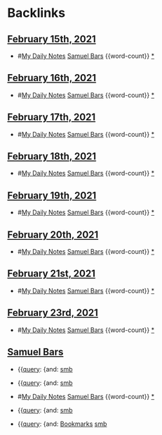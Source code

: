 
# Backlinks
## [February 15th, 2021](<February 15th, 2021.md>)
- #[My Daily Notes](<My Daily Notes.md>) [Samuel Bars](<Samuel Bars.md>) {{word-count}} [*]([smb](<smb.md>))

## [February 16th, 2021](<February 16th, 2021.md>)
- #[My Daily Notes](<My Daily Notes.md>) [Samuel Bars](<Samuel Bars.md>) {{word-count}} [*]([smb](<smb.md>))

## [February 17th, 2021](<February 17th, 2021.md>)
- #[My Daily Notes](<My Daily Notes.md>) [Samuel Bars](<Samuel Bars.md>) {{word-count}} [*]([smb](<smb.md>))

## [February 18th, 2021](<February 18th, 2021.md>)
- #[My Daily Notes](<My Daily Notes.md>) [Samuel Bars](<Samuel Bars.md>) {{word-count}} [*]([smb](<smb.md>))

## [February 19th, 2021](<February 19th, 2021.md>)
- #[My Daily Notes](<My Daily Notes.md>) [Samuel Bars](<Samuel Bars.md>) {{word-count}} [*]([smb](<smb.md>))

## [February 20th, 2021](<February 20th, 2021.md>)
- #[My Daily Notes](<My Daily Notes.md>) [Samuel Bars](<Samuel Bars.md>) {{word-count}} [*]([smb](<smb.md>))

## [February 21st, 2021](<February 21st, 2021.md>)
- #[My Daily Notes](<My Daily Notes.md>) [Samuel Bars](<Samuel Bars.md>) {{word-count}} [*]([smb](<smb.md>))

## [February 23rd, 2021](<February 23rd, 2021.md>)
- #[My Daily Notes](<My Daily Notes.md>) [Samuel Bars](<Samuel Bars.md>) {{word-count}} [*]([smb](<smb.md>))

## [Samuel Bars](<Samuel Bars.md>)
- {{[query](<query.md>): {and: [smb](<smb.md>)

- {{[query](<query.md>): {and: [smb](<smb.md>)

- #[My Daily Notes](<My Daily Notes.md>) [Samuel Bars](<Samuel Bars.md>) {{word-count}} [*]([smb](<smb.md>))

- {{[query](<query.md>): {and: [smb](<smb.md>)

- {{[query](<query.md>): {and: [Bookmarks](<Bookmarks.md>) [smb](<smb.md>)

